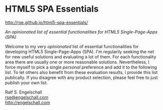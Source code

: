 HTML5 SPA Essentials
====================

http://rse.github.io/html5-spa-essentials/

*An opinionated list of essential functionalities for HTML5 Single-Page-Apps (SPA)*

Welcome to my very *opinionated* list of essential functionalities for
developing HTML5 Single-Page-Apps (SPA). I'm regularily seeking the
net for new useful solutions and evaluating a lot of them. For each
functionality area there are usually one or more reasonable solutions.
Nevertheless, I force myself to pick a single *personal* preference
and add it to the following list. To let others also benefit from these
evaluation results, I provide this list publically. If you disagree with
any product selection, please feel free to just publish your own list.

Ralf S. Engelschall<br/>
rse@engelschall.com<br/>
http://engelschall.com

